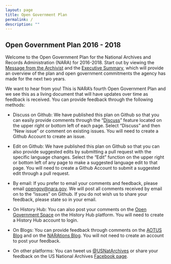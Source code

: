 ```yaml
---
layout: page
title: Open Government Plan
permalink: /
description: ""
---
```



<h2>Open Government Plan 2016 - 2018</h2>

<p dir="ltr">Welcome to the Open Government Plan for the National Archives and Records Administration (NARA) for 2016-2018. Start out by viewing the <a href="https://usnationalarchives.github.io/opengovplan/messages/" target="_blank">Message from the Archivist</a> and the <a href="https://usnationalarchives.github.io/opengovplan/summary/" target="_blank">Executive Summary</a>, which will provide an overview of the plan and open government commitments the agency has made for the next two years. &nbsp;</p>



<p dir="ltr">We want to hear from you! This is NARA’s fourth Open Government Plan and we see this as a living document that will have updates over time as feedback is received. You can provide feedback through the following methods:</p>

<ul>
  <li dir="ltr">
  <p dir="ltr">Discuss on Github: We have published this plan on Github so that you can easily provide comments through the “<a href="https://github.com/usnationalarchives/opengovplan/issues/" target="_blank">Discuss</a>” feature located on the upper right or bottom left of each page. Select “Discuss” and then “New issue” or comment on existing issues. You will need to create a Github Account to create an issue.</p>
  </li>
  <li dir="ltr">
  <p dir="ltr">Edit on Github: We have published this plan on Github so that you can also provide suggested edits by submitting a pull request with the specific language changes. Select the “Edit” function on the upper right or bottom left of any page to make a suggested language edit to that page. You will need to create a Github Account to submit a suggested edit through a pull request. </p>
  </li>
  <li dir="ltr">
  <p dir="ltr">By email: If you prefer to email your comments and feedback, please email <a href="mailto:opengov@nara.gov" target="_blank">opengov@nara.gov</a>. We will post all comments received by email on to the “issues” on Github. If you do not wish us to share your feedback, please state so in your email.
  </p>
  </li>
  <li dir="ltr">
  <p dir="ltr">On History Hub: You can also post your comments on the <a href="https://historyhub.archives.gov/community/open-government" target="_blank">Open Government Space</a> on the History Hub platform. You will need to create a History Hub account to login.</p>
  </li>
  <li dir="ltr">
  <p dir="ltr">On Blogs: You can provide feedback through comments on the <a href="https://aotus.blogs.archives.gov/" target="_blank">AOTUS Blog</a> and on the <a href="https://narations.blogs.archives.gov/" target="_blank">NARAtions Blog</a>. You will not need to create an account to post your feedback.</p>
  </li>
  <li dir="ltr">
  <p dir="ltr">On other platforms: You can tweet us <a href="https://twitter.com/usnatarchives" target="_blank">@USNatArchives</a> or share your feedback on the US National Archives <a href="https://www.facebook.com/usnationalarchives/" target="_blank">Facebook page</a>.</p>
  </li>
</ul>



